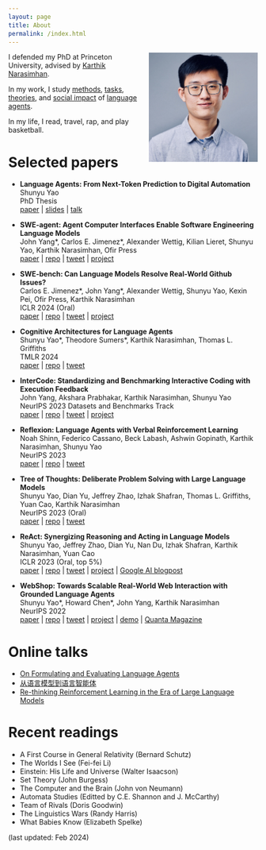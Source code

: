 ```yaml
---
layout: page
title: About
permalink: /index.html
---
```


<img style="float:right; padding-left:10px" src="images/self.jpeg" width="220" height="220">

I defended my PhD at Princeton University, advised by [Karthik Narasimhan](https://www.cs.princeton.edu/~karthikn/). 

In my work, I study [methods](https://arxiv.org/abs/2210.03629), [tasks](https://arxiv.org/abs/2207.01206), [theories](https://arxiv.org/abs/2309.02427), and [social impact](https://princeton-nlp.github.io/language-agent-impact/) of [language agents](https://ysymyth.github.io/papers/Dissertation-finalized.pdf).

In my life, I read, travel, rap, and play basketball.
 
<!-- - To anyone: give me [feedback](https://www.admonymous.co/ysymyth) about anything! -->

<!--I dedicate 30 minutes per week to chat with students. Just paper plane me!  -->


<!---
# Recent News
- Sep 2023: Excited to release 🐨[CoALA](https://arxiv.org/abs/2309.02427), a systematic framework for language agents! Summary [here](https://twitter.com/ShunyuYao12/status/1699396834983362690).
- Aug 2023: I gave a [talk](https://www.bilibili.com/video/BV1ju4y1e7Em) in Chinese about ReAct, Reflexion, ToT, WebShop, InterCode, Collie. Slides [here](https://ysymyth.github.io/papers/from_language_models_to_language_agents.pdf).
- Jul 2023: I enjoyed teaching at [Princeton AI4ALL](https://ai4all.princeton.edu)! Coverage [here](https://www.today.com/video/how-the-summer-program-ai4all-is-helping-reshape-the-future-189707845651).
- Jul 2023: I wrote a [blog post](https://princeton-nlp.github.io/language-agent-impact/) with Karthik about opportunities and risks of language agents! Comment [here](https://twitter.com/ShunyuYao12/status/1683827766104408066).
<!---- Apr 2023: I attended LangChain's Agent [webinar](https://www.youtube.com/watch?v=1gRlCjy18m4). Summary [here](https://twitter.com/jh_damm/status/1646233627661828109).   --> 

# Selected papers

- **Language Agents: From Next-Token Prediction to Digital Automation** <br>
  Shunyu Yao <br>
  PhD Thesis <br>
    [paper](https://ysymyth.github.io/papers/Dissertation-finalized.pdf) |
    [slides](https://ysymyth.github.io/papers/fpo.pdf) |
    [talk]()

  
- **SWE-agent: Agent Computer Interfaces Enable Software Engineering Language Models** <br>
  John Yang\*, Carlos E. Jimenez\*, Alexander Wettig, Kilian Lieret, Shunyu Yao, Karthik Narasimhan, Ofir Press <br>
    [paper](https://swe-agent.com/paper.pdf) |
    [repo](https://github.com/princeton-nlp/SWE-agent) |
    [tweet](https://twitter.com/jyangballin/status/1775114444370051582) |
    [project](http://www.swe-agent.com)
  

- **SWE-bench: Can Language Models Resolve Real-World Github Issues?** <br>
  Carlos E. Jimenez\*, John Yang\*, Alexander Wettig, Shunyu Yao, Kexin Pei, Ofir Press, Karthik Narasimhan <br>
  ICLR 2024 (Oral) <br>
    [paper](https://arxiv.org/abs/2310.06770) |
    [repo](https://github.com/princeton-nlp/SWE-bench) |
    [tweet](https://twitter.com/jyangballin/status/1711822353473437953) |
    [project](http://www.swebench.com)

- **Cognitive Architectures for Language Agents** <br>
    Shunyu Yao\*, Theodore Sumers\*, Karthik Narasimhan, Thomas L. Griffiths <br>
    TMLR 2024 <br>
    [paper](https://arxiv.org/abs/2309.02427) |
    [repo](https://github.com/ysymyth/awesome-language-agents) |
    [tweet](https://twitter.com/ShunyuYao12/status/1699396834983362690)

    
<!--- **Embers of Autoregression: Understanding Large Language Models Through the Problem They are Trained to Solve** <br>
    R. Thomas McCoy, Shunyu Yao, Dan Friedman, Matthew Hardy, Thomas L. Griffiths <br>
    [paper](https://arxiv.org/abs/2309.13638) |
    [repo](https://github.com/tommccoy1/embers-of-autoregression) |
    [tweet](https://twitter.com/RTomMcCoy/status/1706664506913399198)
   -->

<!---- **Referral Augmentation for Zero-Shot Information Retrieval** <br>
    Michael Tang, Shunyu Yao, John Yang, Karthik Narasimhan <br>
    [paper](https://arxiv.org/abs/2305.15098) |
    [repo](https://github.com/michaelwilliamtang/referral-augment) |
    [tweet](https://twitter.com/ShunyuYao12/status/1661340889724100611)
   -->
   
<!-- - **Collie: Systematic Construction of Constrained Text Generation Tasks** <br>
    Shunyu Yao\*, Howard Chen\*, Austin Wang\*, Runzhe Yang\*, Karthik Narasimhan <br>
    [paper](https://arxiv.org/abs/2307.08689) |
    [repo](https://github.com/princeton-nlp/Collie) |
    [tweet](https://twitter.com/ShunyuYao12/status/1681315647018663936) |
    [project](https://collie-benchmark.github.io)
   -->
- **InterCode: Standardizing and Benchmarking Interactive Coding with Execution Feedback** <br>
    John Yang, Akshara Prabhakar, Karthik Narasimhan, Shunyu Yao <br>
    NeurIPS 2023 Datasets and Benchmarks Track <br>
    [paper](https://arxiv.org/abs/2306.14898) |
    [repo](https://github.com/princeton-nlp/intercode) |
    [tweet](https://twitter.com/ShunyuYao12/status/1675903408727896066) |
    [project](https://intercode-benchmark.github.io)
  
- **Reflexion: Language Agents with Verbal Reinforcement Learning** <br>
    Noah Shinn, Federico Cassano, Beck Labash, Ashwin Gopinath, Karthik Narasimhan, Shunyu Yao <br>
    NeurIPS 2023 <br>
    [paper](https://arxiv.org/abs/2303.11366) |
    [repo](https://github.com/noahshinn024/reflexion) |
    [tweet](https://twitter.com/ShunyuYao12/status/1661875632387641345)

- **Tree of Thoughts: Deliberate Problem Solving with Large Language Models** <br>
    Shunyu Yao, Dian Yu, Jeffrey Zhao, Izhak Shafran, Thomas L. Griffiths, Yuan Cao, Karthik Narasimhan <br>
    NeurIPS 2023 (Oral) <br>
    [paper](https://arxiv.org/abs/2305.10601) |
    [repo](https://github.com/ysymyth/tree-of-thought-llm) |
    [tweet](https://twitter.com/ShunyuYao12/status/1659357547474681857)
    
- **ReAct: Synergizing Reasoning and Acting in Language Models** <br>
    Shunyu Yao, Jeffrey Zhao, Dian Yu, Nan Du, Izhak Shafran, Karthik Narasimhan, Yuan Cao <br>
    ICLR 2023 (Oral, top 5%) <br>
    [paper](https://arxiv.org/abs/2210.03629) |
    [repo](https://github.com/ysymyth/ReAct) |
    [tweet](https://twitter.com/ShunyuYao12/status/1579475607402217472) |
    [project](https://react-lm.github.io) |
    [Google AI blogpost](https://ai.googleblog.com/2022/11/react-synergizing-reasoning-and-acting.html)
    
- **WebShop: Towards Scalable Real-World Web Interaction with Grounded Language Agents** <br>
    Shunyu Yao\*, Howard Chen\*, John Yang, Karthik Narasimhan <br>
    NeurIPS 2022 <br>
    [paper](https://arxiv.org/abs/2207.01206) | 
    [repo](https://github.com/princeton-nlp/WebShop) | 
    [tweet](https://twitter.com/ShunyuYao12/status/1546220013186596864) |
    [project](https://webshop-pnlp.github.io) | 
    [demo](https://webshop-pnlp.github.io/#demo) |
    [Quanta Magazine](https://www.quantamagazine.org/machines-learn-better-if-we-teach-them-the-basics-20230201/)

<!-- - **TVShowGuess: Character Comprehension in Stories as Speaker Guessing** <br>
    Yisi Sang\*, Xiangyang Mou\*, Mo Yu\*, Shunyu Yao, Jing Li, Jeffrey Stanton <br>
    NAACL 2022 <br>
    [paper](https://arxiv.org/abs/2204.07721)  | 
    [code](https://github.com/YisiSang/TVSHOWGUESS)
 -->

<!-- - **Linking Emergent and Natural Languages via Corpus Transfer** <br>
    Shunyu Yao, Mo Yu, Yang Zhang, Karthik Narasimhan, Joshua Tenenbaum, Chuang Gan <br>
    ICLR 2022 (Spotlight) <br>
    [paper](http://arxiv.org/abs/2203.13344) | 
    [code](https://github.com/ysymyth/ec-nl) |
    [tweet](https://twitter.com/ShunyuYao12/status/1518774718639181824)
 -->
<!-- 
- **Multi-Stage Episodic Control for Strategic Exploration in Text Games** <br>
    Jens Tuyls, Shunyu Yao, Sham Kakade, Karthik Narasimhan <br>
    ICLR 2022 (Spotlight) <br>
    [paper](https://arxiv.org/abs/2201.01251) | 
    [code](https://github.com/princeton-nlp/XTX) | 
    [project](https://sites.google.com/princeton.edu/xtx)

 -->
<!--  - **Self-Attention Networks Can Process Bounded Hierarchical Languages** <br>
    Shunyu Yao, Binghui Peng, Christos Papadimitriou, Karthik Narasimhan <br>
    ACL 2021 <br>
    [paper](https://arxiv.org/abs/2105.11115) | 
    [code](https://github.com/princeton-nlp/dyck-transformer) |
    [tweet](https://twitter.com/ShunyuYao12/status/1397047887763099650) | 
    [AI2 NLP Highlights Podcast](https://soundcloud.com/nlp-highlights/129-transformers-and-hierarchical-structure-with-shunyu-yao?utm_source=allenai.org&utm_campaign=wtshare&utm_medium=widget&utm_content=https%253A%252F%252Fsoundcloud.com%252Fnlp-highlights%252F129-transformers-and-hierarchical-structure-with-shunyu-yao) -->
    

<!--  - **Reading and Acting while Blindfolded: The Need for Semantics in Text Game Agents** <br>
    Shunyu Yao, Karthik Narasimhan, Matthew Hausknecht <br>
    NAACL 2021 <br>
    [paper](https://arxiv.org/abs/2103.13552) | 
    [code](https://github.com/princeton-nlp/blindfold-textgame) |
    [project](https://blindfolded.cs.princeton.edu) | 
    [Microsoft Research blogpost](https://www.microsoft.com/en-us/research/blog/building-stronger-semantic-understanding-into-text-game-reinforcement-learning-agents/) -->

<!-- - **Keep CALM and Explore: Language Models for Action Generation in Text-based Games** <br>
    Shunyu Yao, Rohan Rao, Matthew Hausknecht, Karthik Narasimhan <br>
    EMNLP 2020 <br>
    [paper](https://arxiv.org/abs/2010.02903) | 
    [code](https://github.com/princeton-nlp/calm-textgame) | 
    [tweet](https://twitter.com/ShunyuYao12/status/1316083890604388353)  -->

<!-- - **The Fine Structure of Surprise in Intuitive Physics: When, Why, and How Much?** <br>
    Kevin Smith, Lingjie Mei, Shunyu Yao, Jiajun Wu, Elizabeth Spelke, Joshua Tenenbaum, Tomer Ullman <br>
    CogSci 2020 <br>
    [paper](https://ysymyth.github.io/papers/surprise_cogsci.pdf)

- **Modeling Expectation Violation in Intuitive Physics with Coarse Probabilistic Object Representations** <br>
    Kevin Smith\*, Lingjie Mei\*, Shunyu Yao\*, Jiajun Wu, Elizabeth Spelke, Joshua Tenenbaum, Tomer Ullman <br>
    NeurIPS 2019 <br>
    [paper](http://papers.neurips.cc/paper/9100-modeling-expectation-violation-in-intuitive-physics-with-coarse-probabilistic-object-representations.pdf) | 
    [code](https://github.com/JerryLingjieMei/ADEPT-Model-Release) | 
    [data](https://github.com/JerryLingjieMei/ADEPT-Dataset-Release) |
    [project](http://physadept.csail.mit.edu) | 
    [MIT news](http://news.mit.edu/2019/adept-ai-machines-laws-physics-1202)
 -->
<!-- - **3D-aware Scene Manipulation via Inverse Graphics** <br>
    Shunyu Yao\*, Tzu-Ming Harry Hsu\*, Jun-Yan Zhu, Jiajun Wu, Antonio Torralba, William Freeman, Joshua Tenenbaum <br>
    NeurIPS 2018 <br>
    [paper](https://arxiv.org/abs/1808.09351) | 
    [code](https://github.com/ysymyth/3D-SDN) | 
    [project](http://3dsdn.csail.mit.edu) -->


# Online talks
- [On Formulating and Evaluating Language Agents](https://www.youtube.com/watch?v=qmGu9okiICU) 
- [从语言模型到语言智能体](https://www.bilibili.com/video/BV1ju4y1e7Em)
- [Re-thinking Reinforcement Learning in the Era of Large Language Models](https://docs.google.com/presentation/d/1mlhFBRdzN3aXQ1kDCwxGFfnQdjnHr7Ou9DAhLk186Y0/edit?usp=sharing&resourcekey=0-MVtkY5wr6GD-Dm80Cvsruw)


# Recent readings
* A First Course in General Relativity (Bernard Schutz)
* The Worlds I See (Fei-fei Li)
* Einstein: His Life and Universe (Walter Isaacson)
* Set Theory (John Burgess)
* The Computer and the Brain (John von Neumann)
* Automata Studies (Editted by C.E. Shannon and J. McCarthy)
* Team of Rivals (Doris Goodwin)
* The Linguistics Wars (Randy Harris)
* What Babies Know (Elizabeth Spelke)
  
<!-- * A Simpler Life (The School of Life)
* Elon Musk (Walter Isaacson)
* The Art of Doing Science and Engineering (Richard Hamming)
* The Search (John Battelle) -->
<!-- * Leadership: In Turbulent Times (Doris Kearns Goodwin) -->
<!-- * 置身事内 （兰小欢） -->
<!-- * The Linguistics Wars (Randy Allen Harris) -->
<!-- * Antoni Gaudí（dosde）-->
<!-- * 西方语言学史 （姚小平）-->


(last updated: Feb 2024)
